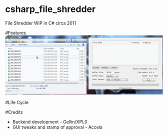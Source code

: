 # csharp_file_shredder
File Shredder WIP in C# circa 2011

#Features
![GUI Demo](/readme/gui.gif)

#Life Cycle

#Credits
  * Backend development - Gellin/XPL0
  * GUI tweaks and stamp of approval - Accela
